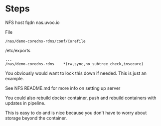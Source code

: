 # Steps

NFS host fqdn nas.uvoo.io

File
```
/nas/demo-coredns-rdns/conf/Corefile
```

/etc/exports
```
...
/nas/demo-coredns-rdns    *(rw,sync,no_subtree_check,insecure)
```

You obviously would want to lock this down if needed. This is just an example.

See NFS README.md for more info on setting up server


You could also rebuild docker container, push and rebuild containers with updates in pipeline.

This is easy to do and is nice because you don't have to worry about storage beyond the container.
